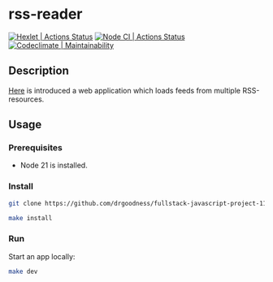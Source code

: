 # rss-reader
[![Hexlet | Actions Status](https://github.com/drgoodness/fullstack-javascript-project-11/actions/workflows/hexlet-check.yml/badge.svg)](https://github.com/drgoodness/fullstack-javascript-project-11/actions)
[![Node CI | Actions Status](https://github.com/drgoodness/fullstack-javascript-project-11/actions/workflows/node-ci.yml/badge.svg)](https://github.com/drgoodness/fullstack-javascript-project-11/actions)
[![Codeclimate | Maintainability](https://api.codeclimate.com/v1/badges/c1ffc7f828a3e8280462/maintainability)](https://codeclimate.com/github/drgoodness/fullstack-javascript-project-11/maintainability)

## Description
[Here](https://rss-reader-gilt.vercel.app/) is introduced a web application which loads feeds from multiple RSS-resources.

## Usage
### Prerequisites
- Node 21 is installed.
### Install
```bash
git clone https://github.com/drgoodness/fullstack-javascript-project-11.git

make install
```
### Run
Start an app locally:
```bash
make dev
```